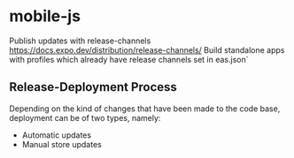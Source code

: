 # mobile-js


Publish updates with  release-channels https://docs.expo.dev/distribution/release-channels/
Build standalone apps with profiles which already have release channels set in eas.json`

## Release-Deployment Process
Depending on the kind of changes that have been made to the code base, deployment can be of two types, namely:
* Automatic updates
* Manual store updates

